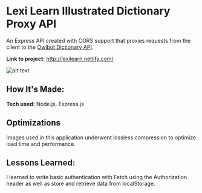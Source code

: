 # Lexi Learn Illustrated Dictionary Proxy API
An Express API created with CORS support that proxies requests from the client to the <a href="https://owlbot.info/">Owlbot Dictionary API</a>. 

**Link to project:** http://lexilearn.netlify.com/ <br>

![alt text](https://github.com/jennaly/lexilearn-dictionary/blob/main/img/lexilearn-min.gif?raw=true)

## How It's Made:

**Tech used:** Node.js, Express.js 


## Optimizations

Images used in this application underwent lossless compression to optimize load time and performance. 

## Lessons Learned:

I learned to write basic authentication with Fetch using the Authorization header as well as store and retrieve data from localStorage.



